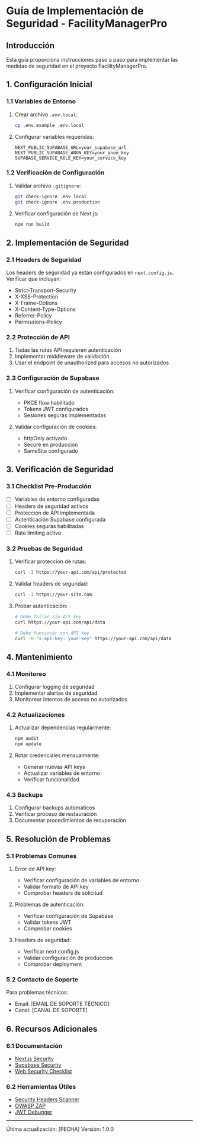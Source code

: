 # Guía de Implementación de Seguridad - FacilityManagerPro

## Introducción

Esta guía proporciona instrucciones paso a paso para implementar las medidas de seguridad en el proyecto FacilityManagerPro.

## 1. Configuración Inicial

### 1.1 Variables de Entorno
1. Crear archivo `.env.local`:
   ```bash
   cp .env.example .env.local
   ```

2. Configurar variables requeridas:
   ```env
   NEXT_PUBLIC_SUPABASE_URL=your_supabase_url
   NEXT_PUBLIC_SUPABASE_ANON_KEY=your_anon_key
   SUPABASE_SERVICE_ROLE_KEY=your_service_key
   ```

### 1.2 Verificación de Configuración
1. Validar archivo `.gitignore`:
   ```bash
   git check-ignore .env.local
   git check-ignore .env.production
   ```

2. Verificar configuración de Next.js:
   ```bash
   npm run build
   ```

## 2. Implementación de Seguridad

### 2.1 Headers de Seguridad
Los headers de seguridad ya están configurados en `next.config.js`. Verificar que incluyan:
- Strict-Transport-Security
- X-XSS-Protection
- X-Frame-Options
- X-Content-Type-Options
- Referrer-Policy
- Permissions-Policy

### 2.2 Protección de API
1. Todas las rutas API requieren autenticación
2. Implementar middleware de validación
3. Usar el endpoint de unauthorized para accesos no autorizados

### 2.3 Configuración de Supabase
1. Verificar configuración de autenticación:
   - PKCE flow habilitado
   - Tokens JWT configurados
   - Sesiones seguras implementadas

2. Validar configuración de cookies:
   - httpOnly activado
   - Secure en producción
   - SameSite configurado

## 3. Verificación de Seguridad

### 3.1 Checklist Pre-Producción
- [ ] Variables de entorno configuradas
- [ ] Headers de seguridad activos
- [ ] Protección de API implementada
- [ ] Autenticación Supabase configurada
- [ ] Cookies seguras habilitadas
- [ ] Rate limiting activo

### 3.2 Pruebas de Seguridad
1. Verificar protección de rutas:
   ```bash
   curl -I https://your-api.com/api/protected
   ```

2. Validar headers de seguridad:
   ```bash
   curl -I https://your-site.com
   ```

3. Probar autenticación:
   ```bash
   # Debe fallar sin API key
   curl https://your-api.com/api/data
   
   # Debe funcionar con API key
   curl -H "x-api-key: your-key" https://your-api.com/api/data
   ```

## 4. Mantenimiento

### 4.1 Monitoreo
1. Configurar logging de seguridad
2. Implementar alertas de seguridad
3. Monitorear intentos de acceso no autorizados

### 4.2 Actualizaciones
1. Actualizar dependencias regularmente:
   ```bash
   npm audit
   npm update
   ```

2. Rotar credenciales mensualmente:
   - Generar nuevas API keys
   - Actualizar variables de entorno
   - Verificar funcionalidad

### 4.3 Backups
1. Configurar backups automáticos
2. Verificar proceso de restauración
3. Documentar procedimientos de recuperación

## 5. Resolución de Problemas

### 5.1 Problemas Comunes
1. Error de API key:
   - Verificar configuración de variables de entorno
   - Validar formato de API key
   - Comprobar headers de solicitud

2. Problemas de autenticación:
   - Verificar configuración de Supabase
   - Validar tokens JWT
   - Comprobar cookies

3. Headers de seguridad:
   - Verificar next.config.js
   - Validar configuración de producción
   - Comprobar deployment

### 5.2 Contacto de Soporte
Para problemas técnicos:
- Email: [EMAIL DE SOPORTE TÉCNICO]
- Canal: [CANAL DE SOPORTE]

## 6. Recursos Adicionales

### 6.1 Documentación
- [Next.js Security](https://nextjs.org/docs/security)
- [Supabase Security](https://supabase.com/docs/security)
- [Web Security Checklist](https://web.dev/security-checklist/)

### 6.2 Herramientas Útiles
- [Security Headers Scanner](https://securityheaders.com)
- [OWASP ZAP](https://www.zaproxy.org)
- [JWT Debugger](https://jwt.io)

---

Última actualización: [FECHA]
Versión: 1.0.0 